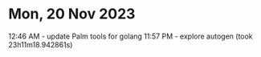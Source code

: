 # Mon, 20 Nov 2023

12:46 AM - update Palm tools for golang
11:57 PM - explore autogen (took 23h11m18.942861s)
